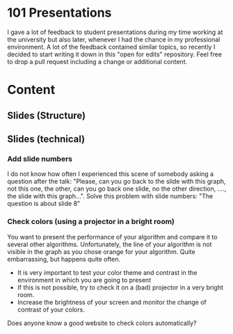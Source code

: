 # 101 Presentations

I gave a lot of feedback to student presentations during my time working at the university but also later, whenever I had the chance in my professional environment. A lot of the feedback contained similar topics, so recently I decided to start writing it down in this "open for edits" repository. Feel free to drop a pull request including a change or additional content.

# Content

## Slides (Structure)

## Slides (technical)

### Add slide numbers 

I do not know how often I experienced this scene of somebody asking a question after the talk: "Please, can you go back to the slide with this graph, not this one, the other, can you go back one slide, no the other direction, ...., the slide with this graph...". Solve this problem with slide numbers: "The question is about slide 8"

### Check colors (using a projector in a bright room)

You want to present the performance of your algorithm and compare it to several other algorithms. Unfortunately, the line of your algorithm is not visible in the graph as you chose orange for your algorithm. Quite embarrassing, but happens quite often.
- It is very important to test your color theme and contrast in the environment in which you are going to present
- If this is not possible, try to check it on a (bad) projector in a very bright room.
- Increase the brightness of your screen and monitor the change of contrast of your colors.

Does anyone know a good website to check colors automatically? 
